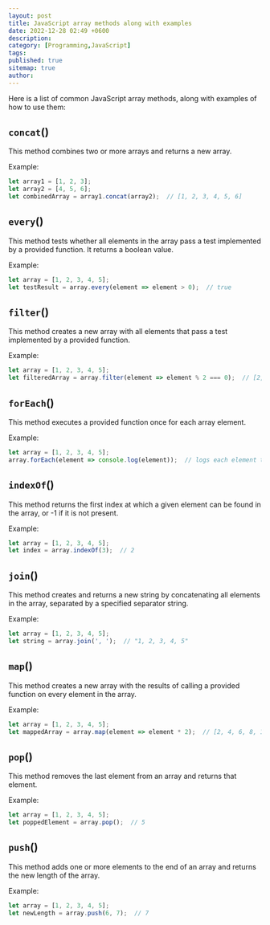 ```yaml
---
layout: post
title: JavaScript array methods along with examples
date: 2022-12-28 02:49 +0600
description: 
category: [Programming,JavaScript]
tags: 
published: true
sitemap: true
author: 
---
```


Here is a list of common JavaScript array methods, along with examples of how to use them:

## `concat`()
  This method combines two or more arrays and returns a new array.

Example:
```js
let array1 = [1, 2, 3];
let array2 = [4, 5, 6];
let combinedArray = array1.concat(array2);  // [1, 2, 3, 4, 5, 6]
```

## `every`()
 This method tests whether all elements in the array pass a test implemented by a provided function. It returns a boolean value.

Example:
```js
let array = [1, 2, 3, 4, 5];
let testResult = array.every(element => element > 0);  // true
```
## `filter`()
 This method creates a new array with all elements that pass a test implemented by a provided function.

Example:
```js
let array = [1, 2, 3, 4, 5];
let filteredArray = array.filter(element => element % 2 === 0);  // [2, 4]

```
## `forEach`()
This method executes a provided function once for each array element.

Example:
```js
let array = [1, 2, 3, 4, 5];
array.forEach(element => console.log(element));  // logs each element to the console
```

## `indexOf`()
 This method returns the first index at which a given element can be found in the array, or -1 if it is not present.

Example:
```js
let array = [1, 2, 3, 4, 5];
let index = array.indexOf(3);  // 2
```
## `join`()
  This method creates and returns a new string by concatenating all elements in the array, separated by a specified separator string.

Example:
```js
let array = [1, 2, 3, 4, 5];
let string = array.join(', ');  // "1, 2, 3, 4, 5"
```

## `map`()
 This method creates a new array with the results of calling a provided function on every element in the array.

Example:
```js
let array = [1, 2, 3, 4, 5];
let mappedArray = array.map(element => element * 2);  // [2, 4, 6, 8, 10]
```
## `pop`()
 This method removes the last element from an array and returns that element.

Example:
```js
let array = [1, 2, 3, 4, 5];
let poppedElement = array.pop();  // 5
```
## `push`()
This method adds one or more elements to the end of an array and returns the new length of the array.

Example:
```js
let array = [1, 2, 3, 4, 5];
let newLength = array.push(6, 7);  // 7
```